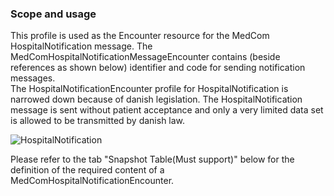 ### Scope and usage 
This profile is used as the Encounter resource for the MedCom HospitalNotification message. The MedComHospitalNotificationMessageEncounter contains (beside references as shown below) identifier and code for sending notification messages.  
The HospitalNotificationEncounter profile for HospitalNotification is narrowed down because of danish legislation. The HospitalNotification message is sent without patient acceptance and only a very limited data set is allowed to be transmitted by danish law.

<img alt="HospitalNotification" src="./hospitalnotification/HospitalNotificationEncounter.png" style="float:none; display:block; margin-left:auto; margin-right:auto;" />


Please refer to the tab "Snapshot Table(Must support)" below for the definition of the required content of a MedComHospitalNotificationEncounter.

